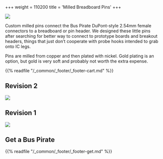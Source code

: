 +++
weight = 110200
title = 'Milled Breadboard Pins'
+++

![](/images/docs/cables/pin-milled-v1.jpg)

Custom milled pins connect the Bus Pirate DuPont-style 2.54mm female connectors to a breadboard or pin header. We designed these little pins after searching for better way to connect to prototype boards and breakout headers, things that just don’t cooperate with probe hooks intended to grab onto IC legs.

Pins are milled from copper and then plated with nickel. Gold plating is an option, but gold is very soft and probably not worth the extra expense.



{{% readfile "/_common/_footer/_footer-cart.md" %}}

## Revision 2
![](/images/docs/cables/pin-milled-rev2.png)

## Revision 1
![](/images/docs/cables/pin-milled-measurements-400.png)

## Get a Bus Pirate
 

{{% readfile "/_common/_footer/_footer-get.md" %}}

